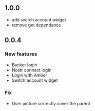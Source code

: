 ## 1.0.0

- add switch account widget
- remove get dependance

## 0.0.4

### New features

- Bunker login
- Nostr connect login
- Login with Amber
- Switch account widget

### Fix

- User picture correctly cover the parent

